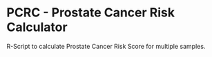 PCRC - Prostate Cancer Risk Calculator
=====================================

R-Script to calculate Prostate Cancer Risk Score for multiple samples.
